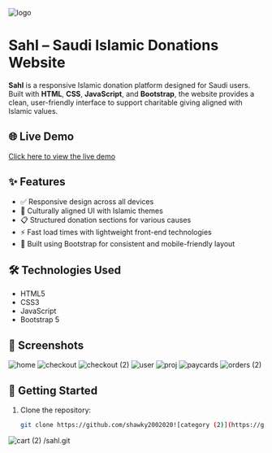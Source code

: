 ![logo](https://github.com/user-attachments/assets/4e2a712e-47c1-410a-83ed-fc44bc060e79)
# Sahl – Saudi Islamic Donations Website


**Sahl** is a responsive Islamic donation platform designed for Saudi users. Built with **HTML**, **CSS**, **JavaScript**, and **Bootstrap**, the website provides a clean, user-friendly interface to support charitable giving aligned with Islamic values.

## 🌐 Live Demo
[Click here to view the live demo](https://shawky2002020.github.io/Sahl/) <!-- Replace # with actual URL -->

## ✨ Features
- ✅ Responsive design across all devices
- 🕌 Culturally aligned UI with Islamic themes
- 📋 Structured donation sections for various causes
- ⚡ Fast load times with lightweight front-end technologies
- 🎯 Built using Bootstrap for consistent and mobile-friendly layout

## 🛠️ Technologies Used
- HTML5  
- CSS3  
- JavaScript  
- Bootstrap 5

## 📸 Screenshots

![home](https://github.com/user-attachments/assets/11709a6b-f6b7-42bd-9a41-8f38b57074a0)
![checkout](https://github.com/user-attachments/assets/558bc6fd-7561-4bd2-b9d2-215196bae323)
![checkout (2)](https://github.com/user-attachments/assets/2436ab0e-7bde-4d47-9ccf-1db516f5f022)
![user](https://github.com/user-attachments/assets/db36d3da-d6a6-4f70-971a-05aac940ac04)
![proj](https://github.com/user-attachments/assets/837451b3-77e7-4a8e-a265-1c76727f0f1c)
![paycards](https://github.com/user-attachments/assets/190669f7-e150-4241-8921-05c6863a20b7)
![orders (2)](https://github.com/user-attachments/assets/ef48c8e3-e7c2-46eb-8682-b8c557f51915)




## 🚀 Getting Started

1. Clone the repository:
   ```bash
   git clone https://github.com/shawky2002020![category (2)](https://github.com/user-attachments/assets/c2c98fc8-0496-4717-9fac-02d6231729d4)
![cart (2)](https://github.com/user-attachments/assets/a44022f3-dbb7-4d39-ae32-9644346be04e)
/sahl.git
